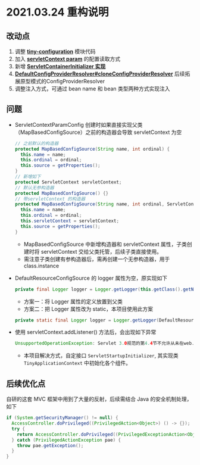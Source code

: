 # 2021.03.24 重构说明

## 改动点

1. 调整 [**tiny-configuration**](https://github.com/arno-angelica/learn-and-grow/tree/fourth_refactor/tiny-configuration) 模块代码
2. 加入 [**servletContext param**](https://github.com/arno-angelica/learn-and-grow/blob/fourth_refactor/user-web/src/main/java/com/arno/grow/user/web/configuration/ServletContextParamConfig.java) 的配置读取方式
3. 新增 [**ServletContainerInitializer 实现**](https://github.com/arno-angelica/learn-and-grow/blob/fourth_refactor/tiny-web/src/main/java/com/arno/learn/grow/tiny/web/servlet/ServletInitializer.java)
4. [**DefaultConfigProviderResolver#cloneConfigProviderResolver**](https://github.com/arno-angelica/learn-and-grow/blob/918de208f2fb8cbdf14f101564b62efda88b2f63/tiny-configuration/src/main/java/com/arno/learn/grow/tiny/configuration/DefaultConfigProviderResolver.java#L35) 后续拓展原型模式的ConfigProviderResolver
5. 调整注入方式，可通过 bean name 和 bean 类型两种方式实现注入

## 问题

- ServletContextParamConfig 创建时如果直接实现父类（MapBasedConfigSource）之前的构造器会导致 servletContext 为空

  ```java
  // 之前默认的构造器
  protected MapBasedConfigSource(String name, int ordinal) {
    this.name = name;
    this.ordinal = ordinal;
    this.source = getProperties();
  }
  // 新增如下
  protected ServletContext servletContext;
  // 默认无参构造器
  protected MapBasedConfigSource() {}
  // 带servletContext 的构造器
  protected MapBasedConfigSource(String name, int ordinal, ServletContext servletContext) {
    this.name = name;
    this.ordinal = ordinal;
    this.servletContext = servletContext;
    this.source = getProperties();
  }
  ```

  - MapBasedConfigSource 中新增构造器和 servletContext 属性，子类创建时将 servletContext 交给父类托管，后续子类直接使用。
  - 需注意子类创建有参构造器后，需再创建一个无参构造器，用于 class.instance 

- DefaultResourceConfigSource 的 logger 属性为空，原实现如下

  ```java
  private final Logger logger = Logger.getLogger(this.getClass().getName());
  ```
  - 方案一：将 Logger 属性的定义放置到父类
  - 方案二：把 Logger 属性改为 static，本项目使用此方案

  ```java
  private static final Logger logger = Logger.getLogger(DefaultResourceConfigSource.class.getName());
  ```

- 使用 servletContext.addListener() 方法后，会出现如下异常

  ```java
  UnsupportedOperationException: Servlet 3.0规范的第4.4节不允许从未在web.xml，web-fragment.xml文件中定义或未用@WebListener注释的ServletContextListener调用此方法。
  ```
  - 本项目解决方式，自定接口 `ServletStartupInitializer`, 其实现类 `TinyApplicationContext` 中初始化各个组件。

## 后续优化点

自研的这套 MVC 框架中用到了大量的反射，后续需结合 Java 的安全机制处理，如下

```java
if (System.getSecurityManager() != null) {
  AccessController.doPrivileged((PrivilegedAction<Object>) () -> {});
  try {
    return AccessController.doPrivileged((PrivilegedExceptionAction<Object>) () ->{});
  } catch (PrivilegedActionException pae) {
    throw pae.getException();
  }
}
```

